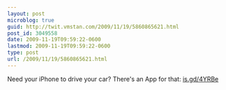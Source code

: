 ```yaml
---
layout: post
microblog: true
guid: http://twit.vmstan.com/2009/11/19/5860865621.html
post_id: 3049558
date: 2009-11-19T09:59:22-0600
lastmod: 2009-11-19T09:59:22-0600
type: post
url: /2009/11/19/5860865621.html
---
```

Need your iPhone to drive your car? There's an App for that:  [is.gd/4YRBe](http://is.gd/4YRBe)
